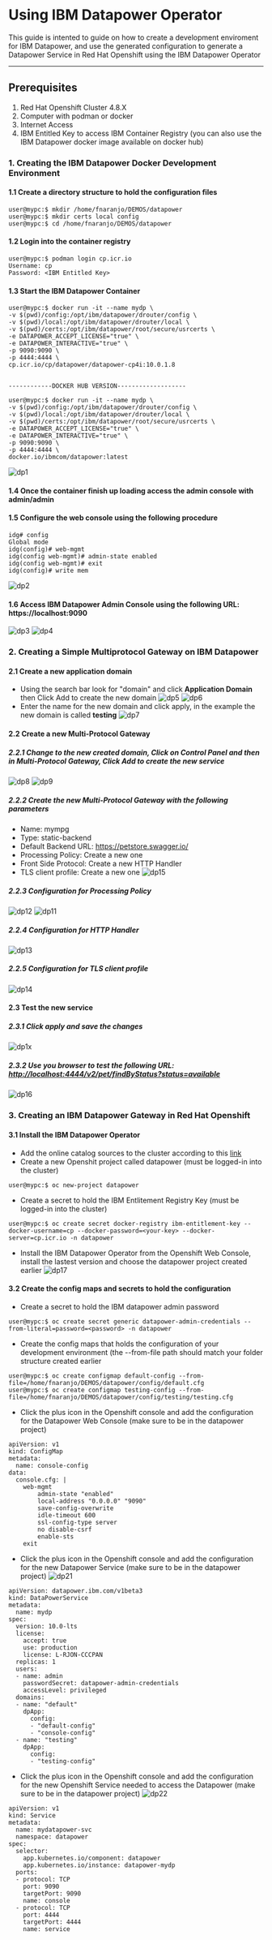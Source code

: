 # Using IBM Datapower Operator

This guide is intented to guide on how to create a development enviroment for IBM Datapower, and use the generated configuration to generate a Datapower Service in Red Hat Openshift using the IBM Datapower Operator

***
## Prerequisites
1. Red Hat Openshift Cluster 4.8.X
2. Computer with podman or docker
3. Internet Access
4. IBM Entitled Key to access IBM Container Registry (you can also use the IBM Datapower docker image available on docker hub)

### 1. Creating the IBM Datapower Docker Development Environment

#### 1.1 Create a directory structure to hold the configuration files
```
user@mypc:$ mkdir /home/fnaranjo/DEMOS/datapower
user@mypc:$ mkdir certs local config
user@mypc:$ cd /home/fnaranjo/DEMOS/datapower
```
#### 1.2 Login into the container registry
```
user@mypc:$ podman login cp.icr.io
Username: cp
Password: <IBM Entitled Key>
```
#### 1.3 Start the IBM Datapower Container
```
user@mypc:$ docker run -it --name mydp \
-v $(pwd)/config:/opt/ibm/datapower/drouter/config \
-v $(pwd)/local:/opt/ibm/datapower/drouter/local \
-v $(pwd)/certs:/opt/ibm/datapower/root/secure/usrcerts \
-e DATAPOWER_ACCEPT_LICENSE="true" \
-e DATAPOWER_INTERACTIVE="true" \
-p 9090:9090 \
-p 4444:4444 \
cp.icr.io/cp/datapower/datapower-cp4i:10.0.1.8


------------DOCKER HUB VERSION-------------------

user@mypc:$ docker run -it --name mydp \
-v $(pwd)/config:/opt/ibm/datapower/drouter/config \
-v $(pwd)/local:/opt/ibm/datapower/drouter/local \
-v $(pwd)/certs:/opt/ibm/datapower/root/secure/usrcerts \
-e DATAPOWER_ACCEPT_LICENSE="true" \
-e DATAPOWER_INTERACTIVE="true" \
-p 9090:9090 \
-p 4444:4444 \
docker.io/ibmcom/datapower:latest
```

![dp1](https://github.com/fxnaranjo/datapower-operator/raw/main/images/1.png "dp1")

#### 1.4 Once the container finish up loading access the admin console with admin/admin
#### 1.5 Configure the web console using the following procedure
```
idg# config
Global mode
idg(config)# web-mgmt
idg(config web-mgmt)# admin-state enabled
idg(config web-mgmt)# exit
idg(config)# write mem
```
![dp2](https://github.com/fxnaranjo/datapower-operator/raw/main/images/2.png "dp2")

#### 1.6 Access IBM Datapower Admin Console using the following URL: https://localhost:9090
![dp3](https://github.com/fxnaranjo/datapower-operator/raw/main/images/3.png "dp3")
![dp4](https://github.com/fxnaranjo/datapower-operator/raw/main/images/4.png "dp4")

### 2. Creating a Simple Multiprotocol Gateway on IBM Datapower
#### 2.1 Create a new application domain
* Using the search bar look for "domain" and click **Application Domain** then Click Add to create the new domain
![dp5](https://github.com/fxnaranjo/datapower-operator/raw/main/images/5.png "dp5")
![dp6](https://github.com/fxnaranjo/datapower-operator/raw/main/images/6.png "dp6")
* Enter the name for the new domain and click apply, in the example the new domain is called **testing**
![dp7](https://github.com/fxnaranjo/datapower-operator/raw/main/images/7.png "dp7")
#### 2.2 Create a new Multi-Protocol Gateway
##### 2.2.1 Change to the new created domain, Click on **Control Panel** and then in **Multi-Protocol Gateway**, Click Add to create the new service
![dp8](https://github.com/fxnaranjo/datapower-operator/raw/main/images/8.png "dp8")
![dp9](https://github.com/fxnaranjo/datapower-operator/raw/main/images/9.png "dp9")
##### 2.2.2 Create the new Multi-Protocol Gateway with the following parameters
  - Name: mympg
  - Type: static-backend
  - Default Backend URL: https://petstore.swagger.io/
  - Processing Policy: Create a new one
  - Front Side Protocol: Create a new HTTP Handler
  - TLS client profile: Create a new one
![dp15](https://github.com/fxnaranjo/datapower-operator/raw/main/images/15.png "dp15")
##### 2.2.3 Configuration for Processing Policy
![dp12](https://github.com/fxnaranjo/datapower-operator/raw/main/images/12.png "dp12")
![dp11](https://github.com/fxnaranjo/datapower-operator/raw/main/images/11.png "dp11")
##### 2.2.4 Configuration for HTTP Handler
![dp13](https://github.com/fxnaranjo/datapower-operator/raw/main/images/13.png "dp13")
##### 2.2.5 Configuration for TLS client profile
![dp14](https://github.com/fxnaranjo/datapower-operator/raw/main/images/14.png "dp14")
#### 2.3 Test the new service
##### 2.3.1 Click apply and save the changes
![dp1x](https://github.com/fxnaranjo/datapower-operator/raw/main/images/1x.png "dp1x")
##### 2.3.2 Use you browser to test the following URL: [http://localhost:4444/v2/pet/findByStatus?status=available](http://localhost:4444/v2/pet/findByStatus?status=available)
![dp16](https://github.com/fxnaranjo/datapower-operator/raw/main/images/16.png "dp16")

### 3. Creating an IBM Datapower Gateway in Red Hat Openshift
#### 3.1 Install the IBM Datapower Operator
* Add the online catalog sources to the cluster according to this [link](https://www.ibm.com/docs/en/cloud-paks/cp-integration/2021.4?topic=installing-adding-catalog-sources-online-openshift-cluster)
* Create a new Openshit project called datapower (must be logged-in into the cluster)
```
user@mypc:$ oc new-project datapower
```
* Create a secret to hold the IBM Entlitement Registry Key (must be logged-in into the cluster)
```
user@mypc:$ oc create secret docker-registry ibm-entitlement-key --docker-username=cp --docker-password=<your-key> --docker-server=cp.icr.io -n datapower
```
* Install the IBM Datapower Operator from the Openshift Web Console, install the lastest version and choose the datapower project created earlier
![dp17](https://github.com/fxnaranjo/datapower-operator/raw/main/images/17.png "dp17")
#### 3.2 Create the config maps and secrets to hold the configuration
* Create a secret to hold the IBM datapower admin password
```
user@mypc:$ oc create secret generic datapower-admin-credentials --from-literal=password=<password> -n datapower
```
* Create the config maps that holds the configuration of your development environment (the --from-file path should match your folder structure created earlier
```
user@mypc:$ oc create configmap default-config --from-file=/home/fnaranjo/DEMOS/datapower/config/default.cfg
user@mypc:$ oc create configmap testing-config --from-file=/home/fnaranjo/DEMOS/datapower/config/testing/testing.cfg
```
* Click the plus icon in the Openshift console and add the configuration for the Datapower Web Console (make sure to be in the datapower project)
```
apiVersion: v1
kind: ConfigMap
metadata:
  name: console-config
data:
  console.cfg: |
    web-mgmt
        admin-state "enabled"
        local-address "0.0.0.0" "9090"
        save-config-overwrite 
        idle-timeout 600
        ssl-config-type server
        no disable-csrf 
        enable-sts 
    exit
```
* Click the plus icon in the Openshift console and add the configuration for the new Datapower Service (make sure to be in the datapower project)
![dp21](https://github.com/fxnaranjo/datapower-operator/raw/main/images/21.png "dp21")
```
apiVersion: datapower.ibm.com/v1beta3
kind: DataPowerService
metadata:
  name: mydp
spec:
  version: 10.0-lts
  license:
    accept: true
    use: production
    license: L-RJON-CCCPAN
  replicas: 1
  users:
  - name: admin
    passwordSecret: datapower-admin-credentials
    accessLevel: privileged
  domains:
  - name: "default"
    dpApp:
      config:
      - "default-config"
      - "console-config"
  - name: "testing"
    dpApp:
      config:
      - "testing-config"
```
* Click the plus icon in the Openshift console and add the configuration for the new Openshift Service needed to access the Datapower (make sure to be in the datapower project)
![dp22](https://github.com/fxnaranjo/datapower-operator/raw/main/images/22.png "dp22")
```
apiVersion: v1
kind: Service
metadata:
  name: mydatapower-svc
  namespace: datapower
spec:
  selector:
    app.kubernetes.io/component: datapower
    app.kubernetes.io/instance: datapower-mydp
  ports:
  - protocol: TCP
    port: 9090
    targetPort: 9090
    name: console
  - protocol: TCP
    port: 4444
    targetPort: 4444
    name: service
```


















